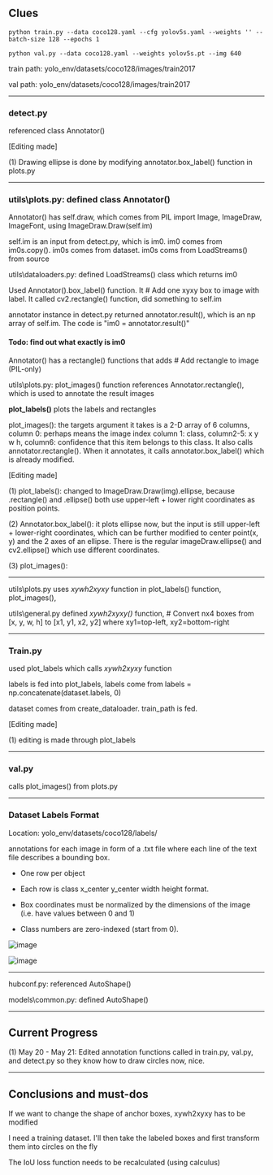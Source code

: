 ## Clues

```
python train.py --data coco128.yaml --cfg yolov5s.yaml --weights '' --batch-size 128 --epochs 1

```

```
python val.py --data coco128.yaml --weights yolov5s.pt --img 640 
```

train path: yolo_env/datasets/coco128/images/train2017 

val path: yolo_env/datasets/coco128/images/train2017

---

### detect.py

referenced class Annotator()

[Editing made]

(1) Drawing ellipse is done by modifying annotator.box_label() function in plots.py

---

### utils\plots.py: defined class Annotator()

Annotator() has self.draw, which comes from PIL import Image, ImageDraw, ImageFont, using ImageDraw.Draw(self.im)

self.im is an input from detect.py, which is im0. im0 comes from im0s.copy(). im0s comes from dataset. im0s coms from LoadStreams() from source

utils\dataloaders.py: defined LoadStreams() class which returns im0

Used Annotator().box_label() function. It # Add one xyxy box to image with label. It called cv2.rectangle() function, did something to self.im

annotator instance in detect.py returned annotator.result(), which is an np array of self.im. The code is "im0 = annotator.result()"

#### Todo: find out what exactly is im0

Annotator() has a rectangle() functions that adds  # Add rectangle to image (PIL-only)

utils\plots.py: plot_images() function references Annotator.rectangle(), which is used to annotate the result images

**plot_labels()** plots the labels and rectangles

plot_images(): the targets argument it takes is a 2-D array of 6 columns, column 0: perhaps means the image index column 1: class, column2-5: x y w h, column6: confidence that this item belongs to this class. It also calls annotator.rectangle(). When it annotates, it calls annotator.box_label() which is already modified.

[Editing made]

(1) plot_labels(): changed to ImageDraw.Draw(img).ellipse, because .rectangle() and .ellipse() both use upper-left + lower right coordinates as position points.

(2) Annotator.box_label(): it plots ellipse now, but the input is still upper-left + lower-right coordinates, which can be further modified to center point(x, y) and the 2 axes of an ellipse. There is the regular imageDraw.ellipse() and cv2.ellipse() which use different coordinates.

(3) plot_images(): 

---

utils\plots.py uses *xywh2xyxy* function in plot_labels() function, plot_images(), 

utils\general.py defined *xywh2xyxy()* function, # Convert nx4 boxes from [x, y, w, h] to [x1, y1, x2, y2] where xy1=top-left, xy2=bottom-right


---

### Train.py

used plot_labels which calls *xywh2xyxy* function

labels is fed into plot_labels, labels come from labels = np.concatenate(dataset.labels, 0)

dataset comes from create_dataloader. train_path is fed. 

[Editing made]

(1) editing is made through plot_labels

---

### val.py

calls plot_images() from plots.py

---

### Dataset Labels Format

Location: yolo_env/datasets/coco128/labels/

annotations for each image in form of a .txt file where each line of the text file describes a bounding box. 

- One row per object

- Each row is class x_center y_center width height format.

- Box coordinates must be normalized by the dimensions of the image (i.e. have values between 0 and 1)

- Class numbers are zero-indexed (start from 0).

![image](https://user-images.githubusercontent.com/74582280/169490740-a09251c7-0beb-4b13-81e8-16e833ebf397.png)


![image](https://user-images.githubusercontent.com/74582280/169490616-4ed91638-3b9c-4fc4-94be-df2282ac8a37.png)


---

hubconf.py: referenced AutoShape()

models\common.py: defined AutoShape()

---

## Current Progress

(1) May 20 - May 21: Edited annotation functions called in train.py, val.py, and detect.py so they know how to draw circles now, nice.

---

## Conclusions and must-dos

If we want to change the shape of anchor boxes, xywh2xyxy has to be modified

I need a training dataset. I'll then take the labeled boxes and first transform them into circles on the fly

The IoU loss function needs to be recalculated (using calculus)
